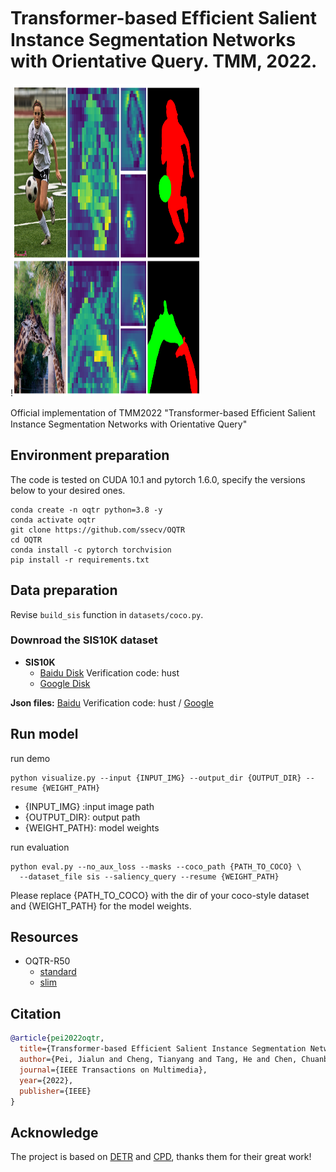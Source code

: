 # Transformer-based Efﬁcient Salient Instance Segmentation Networks with Orientative Query. TMM, 2022.

!<img src="docs/OQTR.png"  height=500 width=300>
 
Official implementation of TMM2022 "Transformer-based Efﬁcient Salient Instance Segmentation Networks with Orientative Query"

## Environment preparation

The code is tested on CUDA 10.1 and pytorch 1.6.0, specify the versions below to your desired ones.

```shell
conda create -n oqtr python=3.8 -y
conda activate oqtr
git clone https://github.com/ssecv/OQTR
cd OQTR
conda install -c pytorch torchvision
pip install -r requirements.txt
```

## Data preparation

Revise `build_sis` function in `datasets/coco.py`.

### Downroad the SIS10K dataset

- **SIS10K**
  - [Baidu Disk](https://pan.baidu.com/s/1ZOQAj0Lhg1K4Vi3eS5Tw6w) Verification code: hust
  - [Google Disk](https://drive.google.com/file/d/15MKRMWNe8OPteC4u1N-Y7d4kA3bqS5DN/view?usp=sharing) 
 
**Json files:** [Baidu](https://pan.baidu.com/s/1BUns3DJ_HnTC_Q_9gi4Npg ) Verification code: hust / [Google](https://drive.google.com/drive/folders/1mUf7r9GScw4L-9H9pSGkdC6x7WSf1bf9?usp=sharing)

## Run model

run demo

```shell
python visualize.py --input {INPUT_IMG} --output_dir {OUTPUT_DIR} --resume {WEIGHT_PATH}
```

- {INPUT_IMG} :input image path 
- {OUTPUT_DIR}: output path
- {WEIGHT_PATH}: model weights

run evaluation

```shell
python eval.py --no_aux_loss --masks --coco_path {PATH_TO_COCO} \
  --dataset_file sis --saliency_query --resume {WEIGHT_PATH}
```

Please replace {PATH_TO_COCO} with the dir of your coco-style dataset and {WEIGHT_PATH} for the model weights.

## Resources

- OQTR-R50
  - [standard](https://github.com/ssecv/OQTR/releases/download/v1.0.0/oqtr_r50_n20_ilso.pth)
  - [slim](https://github.com/ssecv/OQTR/releases/download/v1.0.0/oqtr_r50.pth)

## Citation
```BibTeX
@article{pei2022oqtr,
  title={Transformer-based Efficient Salient Instance Segmentation Networks with Orientative Query},
  author={Pei, Jialun and Cheng, Tianyang and Tang, He and Chen, Chuanbo},
  journal={IEEE Transactions on Multimedia},
  year={2022},
  publisher={IEEE}
}
```

## Acknowledge

The project is based on 
[DETR](https://github.com/facebookresearch/detr) and 
[CPD](https://github.com/wuzhe71/CPD), 
thanks them for their great work!
